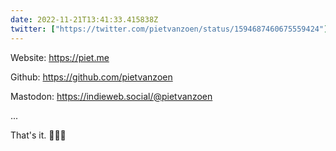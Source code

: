 ```yaml
---
date: 2022-11-21T13:41:33.415838Z
twitter: ["https://twitter.com/pietvanzoen/status/1594687460675559424"]
---
```

Website: https://piet.me

Github: https://github.com/pietvanzoen

Mastodon: https://indieweb.social/@pietvanzoen

...

That's it. 🤷‍♂️👋
